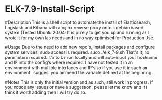 # ELK-7.9-Install-Script

#Description
This is a shell script to automate the install of Elasticsearch, Logstash and Kibana with a nginx reverse proxy onto a debian based system (Tested Ubuntu 20.04) It is purely to get you up and running as I wrote it for my own lab needs and in no way optimised for Production Use.

#Usage
Due to the need to add new repo's, install packages and configure system services; sudo access is required. 
sudo ./elk_7-9.sh 
That's it, no parameters required. It's to be run locally and will auto-input your hostname and IP into the config's where required. I have not tested it in an environment with multiple interfaces and IP's so if you use it in such an environment I suggest you ammend the variable defined at the beginning. 

#Notes
This is only the initial version and as such, still work in progress. If you notice any issues or have a suggestion, please let me know and if I think it worth adding then I will try do so.

